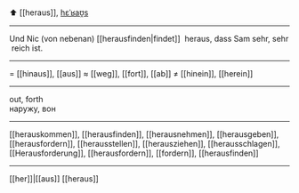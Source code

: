 ⬆️ [[heraus]], [hɛˈʁaʊ̯s](https://youglish.com/pronounce/heraus/german)

---
Und Nic (von nebenan) [[herausfinden|findet]]  heraus, dass Sam sehr, sehr reich ist.  


---
= [[hinaus]], [[aus]]
≈ [[weg]], [[fort]], [[ab]]
≠ [[hinein]], [[herein]]

---
out, forth  
наружу, вон

---
[[herauskommen]], [[herausfinden]], [[herausnehmen]], [[herausgeben]], [[herausfordern]], [[herausstellen]],  [[herausziehen]], [[herausschlagen]], [[Herausforderung]], [[herausfordern]], [[fordern]], [[herausfinden]]

---
[[her]]|[[aus]]
[[heraus]]

